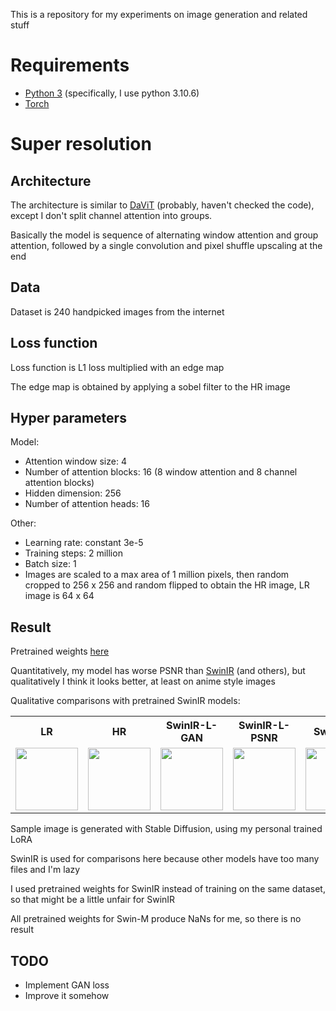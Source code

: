 This is a repository for my experiments on image generation and related stuff

<h1>Requirements</h1>

- <a href="https://www.python.org/downloads/release/python-3106/">Python 3</a> (specifically, I use python 3.10.6)
- <a href="https://pytorch.org/get-started/locally/">Torch</a>

<h1>Super resolution</h1>

  <h2>Architecture</h2>
  
  The architecture is similar to <a href="https://arxiv.org/pdf/2204.03645v1.pdf">DaViT</a> (probably, haven't checked the code), except I don't split channel attention into groups.

  Basically the model is sequence of alternating window attention and group attention, followed by a single convolution and pixel shuffle upscaling at the end
  
  <h2>Data</h2>
  
  Dataset is 240 handpicked images from the internet
  
  <h2>Loss function</h2>
  
  Loss function is L1 loss multiplied with an edge map
  
  The edge map is obtained by applying a sobel filter to the HR image

  <h2>Hyper parameters</h2>
  
  Model:

  - Attention window size: 4
  - Number of attention blocks: 16 (8 window attention and 8 channel attention blocks)
  - Hidden dimension: 256
  - Number of attention heads: 16
  
  Other:

  - Learning rate: constant 3e-5
  - Training steps: 2 million
  - Batch size: 1
  - Images are scaled to a max area of 1 million pixels, then random cropped to 256 x 256 and random flipped to obtain the HR image, LR image is 64 x 64
  

  <h2>Result</h2>
  
  Pretrained weights <a href="https://huggingface.co/Craap/image-generation/blob/main/transformerSR_b8_d256_w4_h16.pt">here</a>

  Quantitatively, my model has worse PSNR than <a href="https://github.com/JingyunLiang/SwinIR">SwinIR</a> (and others), but qualitatively I think it looks better, at least on anime style images

  Qualitative comparisons with pretrained SwinIR models:
  <table>
    <tr>
      <th>LR</th>
      <th>HR</th>
      <th>SwinIR-L-GAN</th>
      <th>SwinIR-L-PSNR</th>
      <th>SwinIR-S</th>
      <th>Mine</th>
    </tr>
    <tr>
      <td><img width=100 src="https://github.com/Craap/models/assets/110075485/e8ffb5b8-d49a-461a-bc7a-b98d006fd974"></td>
      <td><img width=100 src="https://github.com/Craap/models/assets/110075485/9c859f13-f959-47ca-9c05-ac138b43baa7"></td>
      <td><img width=100 src="https://github.com/Craap/models/assets/110075485/59bf3dc6-6b47-4c02-af19-38dfca66826b"></td>
      <td><img width=100 src="https://github.com/Craap/models/assets/110075485/0e4a932d-4223-4b0d-a5e6-487a3d6732ad"></td>
      <td><img width=100 src="https://github.com/Craap/models/assets/110075485/93c294dc-57ab-4e92-8a2e-fb2581b1d8c7"></td>
      <td><img width=100 src="https://github.com/Craap/models/assets/110075485/25aa2832-15a6-4b28-8eaf-62ad2a8290c9"></td>
    </tr>
  </table>

  Sample image is generated with Stable Diffusion, using my personal trained LoRA

  SwinIR is used for comparisons here because other models have too many files and I'm lazy

  I used pretrained weights for SwinIR instead of training on the same dataset, so that might be a little unfair for SwinIR

  All pretrained weights for Swin-M produce NaNs for me, so there is no result

  <h2>TODO</h2>

  - Implement GAN loss
  - Improve it somehow
